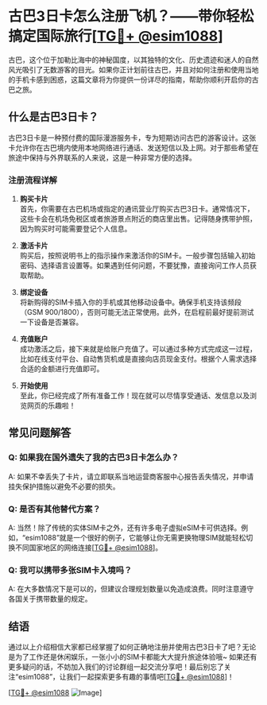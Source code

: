 # 古巴3日卡怎么注册飞机？——带你轻松搞定国际旅行[[TG💪+ @esim1088](https://t.me/s/esim1088)]

古巴，这个位于加勒比海中的神秘国度，以其独特的文化、历史遗迹和迷人的自然风光吸引了无数游客的目光。如果你正计划前往古巴，并且对如何注册和使用当地的手机卡感到困惑，这篇文章将为你提供一份详尽的指南，帮助你顺利开启你的古巴之旅。

## 什么是古巴3日卡？

古巴3日卡是一种预付费的国际漫游服务卡，专为短期访问古巴的游客设计。这张卡允许你在古巴境内使用本地网络进行通话、发送短信以及上网。对于那些希望在旅途中保持与外界联系的人来说，这是一种非常方便的选择。

### 注册流程详解

1. **购买卡片**  
   首先，你需要在古巴机场或指定的通讯营业厅购买古巴3日卡。通常情况下，这些卡会在机场免税区或者旅游景点附近的商店里出售。记得随身携带护照，因为购买时可能需要登记个人信息。

2. **激活卡片**  
   购买后，按照说明书上的指示操作来激活你的SIM卡。一般步骤包括输入初始密码、选择语言设置等。如果遇到任何问题，不要犹豫，直接询问工作人员获取帮助。

3. **绑定设备**  
   将新购得的SIM卡插入你的手机或其他移动设备中。确保手机支持该频段（GSM 900/1800），否则可能无法正常使用。此外，在启程前最好提前测试一下设备是否兼容。

4. **充值账户**  
   成功激活之后，接下来就是给账户充值了。可以通过多种方式完成这一过程，比如在线支付平台、自动售货机或是直接向店员现金支付。根据个人需求选择合适的金额进行充值即可。

5. **开始使用**  
   至此，你已经完成了所有准备工作！现在就可以尽情享受通话、发信息以及浏览网页的乐趣啦！

## 常见问题解答

### Q: 如果我在国外遗失了我的古巴3日卡怎么办？
A: 如果不幸丢失了卡片，请立即联系当地运营商客服中心报告丢失情况，并申请挂失保护措施以避免不必要的损失。

### Q: 是否有其他替代方案？
A: 当然！除了传统的实体SIM卡之外，还有许多电子虚拟eSIM卡可供选择。例如，“esim1088”就是一个很好的例子，它能够让你无需更换物理SIM就能轻松切换不同国家地区的网络连接[[TG💪+ @esim1088](https://t.me/s/esim1088)]。

### Q: 我可以携带多张SIM卡入境吗？
A: 在大多数情况下是可以的，但建议合理规划数量以免造成浪费。同时注意遵守各国关于携带数量的规定。

## 结语

通过以上介绍相信大家都已经掌握了如何正确地注册并使用古巴3日卡了吧？无论是为了工作还是休闲娱乐，一张小小的SIM卡都能大大提升旅途体验哦~ 如果还有更多疑问的话，不妨加入我们的讨论群组一起交流分享吧！最后别忘了关注“esim1088”，让我们一起探索更多有趣的事情吧[[TG💪+ @esim1088](https://t.me/s/esim1088)]！

[[TG💪+ @esim1088](https://t.me/s/esim1088) ![Image](https://i.postimg.cc/4NQfJmqS/Snipaste-2025-05-13-00-14-12.png)]